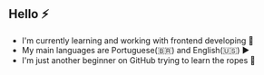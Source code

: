## Hello ⚡ 

- I'm currently learning and working with frontend developing 📍
- My main languages are Portuguese(🇧🇷) and English(🇺🇸) ▶️
- I'm just another beginner on GitHub trying to learn the ropes 🚩
